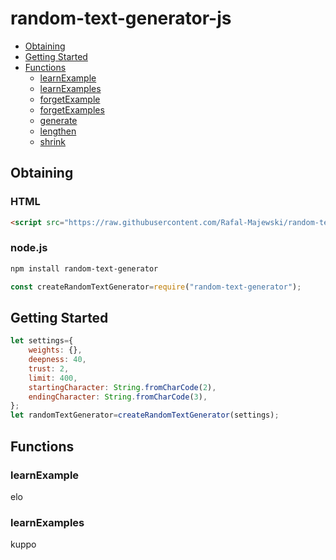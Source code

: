 # random-text-generator-js

- [Obtaining](#obtaining)
- [Getting Started](#getting-started)
- [Functions](#functions)
	- [learnExample](#learn-example)
	- [learnExamples](#learn-examples)
	- [forgetExample](#forget-example)
	- [forgetExamples](#forget-examples)
	- [generate](#generate)
	- [lengthen](#lengthen)
	- [shrink](#shrink)

## Obtaining
### HTML
```html
<script src="https://raw.githubusercontent.com/Rafal-Majewski/random-text-generator-js/master/random_text_generator.js"></script>
```

### node.js
```bash
npm install random-text-generator
```
```js
const createRandomTextGenerator=require("random-text-generator");
```

## Getting Started
```js
let settings={
	weights: {},
	deepness: 40,
	trust: 2,
	limit: 400,
	startingCharacter: String.fromCharCode(2),
	endingCharacter: String.fromCharCode(3),
};
let randomTextGenerator=createRandomTextGenerator(settings);
```

## Functions
### learnExample
elo
### learnExamples
kuppo
